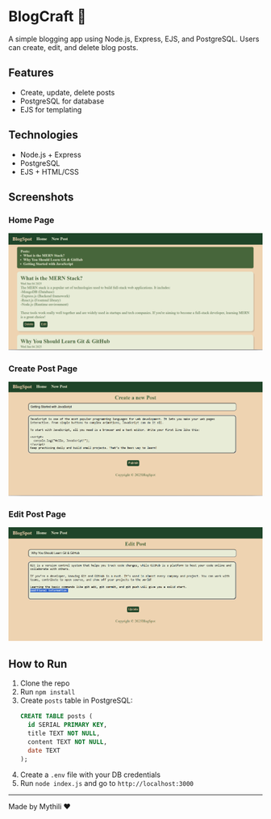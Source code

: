 # BlogCraft 📝

A simple blogging app using Node.js, Express, EJS, and PostgreSQL. Users can create, edit, and delete blog posts.

## Features

- Create, update, delete posts
- PostgreSQL for database
- EJS for templating

## Technologies

- Node.js + Express
- PostgreSQL
- EJS + HTML/CSS
## Screenshots

### Home Page
![Home Page](assets/homePage.png) 

### Create Post Page
![Create Post](assets/newPost.png) 
### Edit Post Page 
![Create Post](assets/editPost.png) 

## How to Run

1. Clone the repo
2. Run `npm install`
3. Create `posts` table in PostgreSQL:
   ```sql
   CREATE TABLE posts (
     id SERIAL PRIMARY KEY,
     title TEXT NOT NULL,
     content TEXT NOT NULL,
     date TEXT
   );
   ```
4. Create a `.env` file with your DB credentials
5. Run `node index.js` and go to `http://localhost:3000`

---

Made by Mythili ❤️
